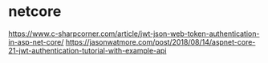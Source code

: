 # netcore
https://www.c-sharpcorner.com/article/jwt-json-web-token-authentication-in-asp-net-core/
https://jasonwatmore.com/post/2018/08/14/aspnet-core-21-jwt-authentication-tutorial-with-example-api
